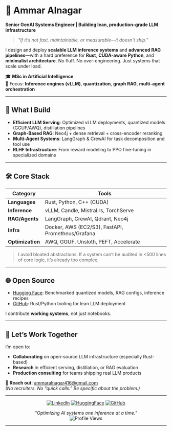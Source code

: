 
# 👋 Ammar Alnagar  
**Senior GenAI Systems Engineer | Building lean, production-grade LLM infrastructure**

> *"If it’s not fast, maintainable, or measurable—it doesn’t ship."*

I design and deploy **scalable LLM inference systems** and **advanced RAG pipelines**—with a hard preference for **Rust**, **CUDA-aware Python**, and **minimalist architecture**. No fluff. No over-engineering. Just systems that scale under load.

🎓 **MSc in Artificial Intelligence**  
📍 Focus: **Inference engines (vLLM)**, **quantization**, **graph RAG**, **multi-agent orchestration**

---

## 🔧 What I Build

- **Efficient LLM Serving**: Optimized vLLM deployments, quantized models (GGUF/AWQ), distillation pipelines  
- **Graph-Based RAG**: Neo4j + dense retrieval + cross-encoder reranking  
- **Multi-Agent Systems**: LangGraph & CrewAI for task decomposition and tool use  
- **RLHF Infrastructure**: From reward modeling to PPO fine-tuning in specialized domains  

---

## 🛠 Core Stack

| Category       | Tools                                                                 |
|----------------|-----------------------------------------------------------------------|
| **Languages**  | Rust, Python, C++ (CUDA)                                             |
| **Inference**  | vLLM, Candle, Mistral.rs, TorchServe                    |
| **RAG/Agents** | LangGraph, CrewAI, Qdrant, Neo4j                                     |
| **Infra**      | Docker, AWS (EC2/S3), FastAPI, Prometheus/Grafana                     |
| **Optimization**| AWQ, GGUF, Unsloth, PEFT, Accelerate                                 |

> I avoid bloated abstractions. If a system can’t be audited in <500 lines of core logic, it’s already too complex.

---

## 🌐 Open Source

- [Hugging Face](https://huggingface.co/Daemontatox): Benchmarked quantized models, RAG configs, inference recipes  
- [GitHub](https://github.com/Ammar-Alnagar): Rust/Python tooling for lean LLM deployment  

I contribute **working systems**, not just notebooks.

---

## 🤝 Let’s Work Together

I’m open to:
- **Collaborating** on open-source LLM infrastructure (especially Rust-based)
- **Research** in efficient serving, distillation, or RAG evaluation
- **Production consulting** for teams shipping real LLM products

📧 **Reach out**: [ammaralnagar416@gmail.com](mailto:ammaralnagar416@gmail.com)  
*(No recruiters. No “quick calls.” Be specific about the problem.)*

---

<div align="center">

[![LinkedIn](https://img.shields.io/badge/LinkedIn-0077B5?style=flat-square&logo=linkedin&logoColor=white)](https://www.linkedin.com/in/ammar-alnagar-393413201/)
[![HuggingFace](https://img.shields.io/badge/HuggingFace-FFD21E?style=flat-square&logo=huggingface&logoColor=black)](https://huggingface.co/Daemontatox)
[![GitHub](https://img.shields.io/github/followers/Ammar-Alnagar?style=flat-square&logo=github)](https://github.com/Ammar-Alnagar)

*"Optimizing AI systems one inference at a time."*  
![Profile Views](https://komarev.com/ghpvc/?username=Ammar-Alnagar&color=blueviolet&style=flat-square)

</div>

---
